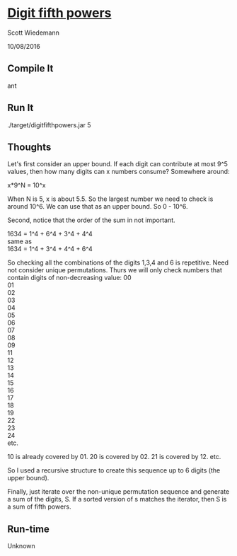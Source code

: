 [Digit fifth powers](http://projecteuler.net/problem=30)
====================
Scott Wiedemann

10/08/2016

Compile It
----------
ant


Run It
------
./target/digitfifthpowers.jar 5

Thoughts
--------

Let's first consider an upper bound.  If each digit can contribute at most 9^5 values, then how many digits can x numbers consume?  Somewhere around:

x*9^N = 10^x

When N is 5, x is about 5.5. So the largest number we need to check is around 10^6.  We can use that as an upper bound.  So 0 - 10^6.

Second, notice that the order of the sum in not important.

1634 = 1^4 + 6^4 + 3^4 + 4^4  
same as  
1634 = 1^4 + 3^4 + 4^4 + 6^4

So checking all the combinations of the digits 1,3,4 and 6 is repetitive.  Need not consider unique permutations.  Thurs we will only check numbers that contain digits of non-decreasing value:
00  
01  
02  
03  
04  
05  
06  
07  
08  
09  
11  
12  
13  
14  
15  
16  
17  
18  
19  
22  
23  
24  
etc.  

10 is already covered by 01.  20 is covered by 02.  21 is covered by 12. etc.

So I used a recursive structure to create this sequence up to 6 digits (the upper bound).

Finally, just iterate over the non-unique permutation sequence and generate a sum of the digits, S.  If a sorted version of s matches the iterator, then S is a sum of fifth powers.

Run-time
--------
Unknown
